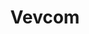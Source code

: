 ---
title: Vevcom
moreInfoLink: https://omega.ntnu.no/infopages/vevcom
heroImage: /omega_website.gif
description: I volunteered on the committee responsible for the website of Sct. Omega Broderskap, associated with my studies. We launched a modern, rewritten website. Initially, I managed internal and external communications, and later, I led the design team.
pubDate: 'August 2018'
---